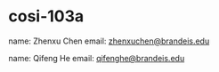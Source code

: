 # cosi-103a
name: Zhenxu Chen
email: zhenxuchen@brandeis.edu

name: Qifeng He
email: qifenghe@brandeis.edu
